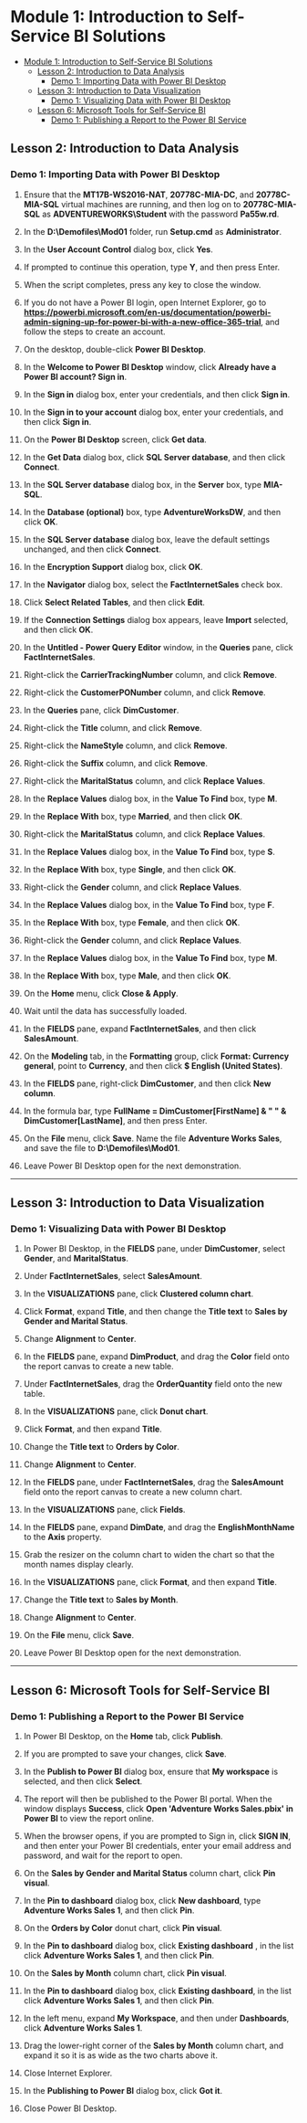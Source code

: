 # Module 1: Introduction to Self-Service BI Solutions

- [Module 1: Introduction to Self-Service BI Solutions](#module-1-introduction-to-self-service-bi-solutions)
  - [Lesson 2: Introduction to Data Analysis](#lesson-2-introduction-to-data-analysis)
    - [Demo 1: Importing Data with Power BI Desktop](#demo-1-importing-data-with-power-bi-desktop)
  - [Lesson 3: Introduction to Data Visualization](#lesson-3-introduction-to-data-visualization)
    - [Demo 1: Visualizing Data with Power BI Desktop](#demo-1-visualizing-data-with-power-bi-desktop)
  - [Lesson 6: Microsoft Tools for Self-Service BI](#lesson-6-microsoft-tools-for-self-service-bi)
    - [Demo 1: Publishing a Report to the Power BI Service](#demo-1-publishing-a-report-to-the-power-bi-service)


## Lesson 2: Introduction to Data Analysis

### Demo 1: Importing Data with Power BI Desktop

1. Ensure that the **MT17B-WS2016-NAT**, **20778C-MIA-DC**, and **20778C-MIA-SQL** virtual machines are running, and then log on to **20778C-MIA-SQL** as **ADVENTUREWORKS\\Student** with the password **Pa55w.rd**.

2. In the **D:\\Demofiles\\Mod01** folder, run **Setup.cmd** as **Administrator**.

3. In the **User Account Control** dialog box, click **Yes**.

4. If prompted to continue this operation, type **Y**, and then press Enter.

5. When the script completes, press any key to close the window.

6. If you do not have a Power BI login, open Internet Explorer, go to **https://powerbi.microsoft.com/en-us/documentation/powerbi-admin-signing-up-for-power-bi-with-a-new-office-365-trial**, and follow the steps to create an account.

7. On the desktop, double-click **Power BI Desktop**.

8. In the **Welcome to Power BI Desktop** window, click **Already have a Power BI account? Sign in**.

9. In the **Sign in** dialog box, enter your credentials, and then click **Sign in**.

10. In the **Sign in to your account** dialog box, enter your credentials, and then click **Sign in**.

11. On the **Power BI Desktop** screen, click **Get data**.

12. In the **Get Data** dialog box, click **SQL Server database**, and then click **Connect**.

13. In the **SQL Server database** dialog box, in the **Server** box, type **MIA-SQL**.

14. In the **Database (optional)** box, type **AdventureWorksDW**, and then click **OK**.

15. In the **SQL Server database** dialog box, leave the default settings unchanged, and then click **Connect**.

16. In the **Encryption Support** dialog box, click **OK**.

17. In the **Navigator** dialog box, select the **FactInternetSales** check box.

18. Click **Select Related Tables**, and then click **Edit**.

19. If the **Connection Settings** dialog box appears, leave **Import** selected, and then click **OK**.

20. In the **Untitled - Power Query Editor** window, in the **Queries** pane, click **FactInternetSales**.

21. Right-click the **CarrierTrackingNumber** column, and click **Remove**.

22. Right-click the **CustomerPONumber** column, and click **Remove**.

23. In the **Queries** pane, click **DimCustomer**.

24. Right-click the **Title** column, and click **Remove**.

25. Right-click the **NameStyle** column, and click **Remove**.

26. Right-click the **Suffix** column, and click **Remove**.

27. Right-click the **MaritalStatus** column, and click **Replace Values**.

28. In the **Replace Values** dialog box, in the **Value To Find** box, type **M**.

29. In the **Replace With** box, type **Married**, and then click **OK**.

30. Right-click the **MaritalStatus** column, and click **Replace Values**.

31. In the **Replace Values** dialog box, in the **Value To Find** box, type **S**.

32. In the **Replace With** box, type **Single**, and then click **OK**.

33. Right-click the **Gender** column, and click **Replace Values**.

34. In the **Replace Values** dialog box, in the **Value To Find** box, type **F**.

35. In the **Replace With** box, type **Female**, and then click **OK**.

36. Right-click the **Gender** column, and click **Replace Values**.

37. In the **Replace Values** dialog box, in the **Value To Find** box, type **M**.

38. In the **Replace With** box, type **Male**, and then click **OK**.

39. On the **Home** menu, click **Close & Apply**.

40. Wait until the data has successfully loaded.

41. In the **FIELDS** pane, expand **FactInternetSales**, and then click **SalesAmount**.

42. On the **Modeling** tab, in the **Formatting** group, click **Format: Currency general**, point to **Currency**, and then click **$ English (United States)**.

43. In the **FIELDS** pane, right-click **DimCustomer**, and then click **New column**.

44. In the formula bar, type **FullName = DimCustomer[FirstName] & " " & DimCustomer[LastName]**, and then press Enter.

45. On the **File** menu, click **Save**. Name the file **Adventure Works Sales**, and save the file to **D:\\Demofiles\\Mod01**.

46. Leave Power BI Desktop open for the next demonstration.

---

## Lesson 3: Introduction to Data Visualization

### Demo 1: Visualizing Data with Power BI Desktop

1. In Power BI Desktop, in the **FIELDS** pane, under **DimCustomer**, select **Gender**, and **MaritalStatus**.

2. Under **FactInternetSales**, select **SalesAmount**.

3. In the **VISUALIZATIONS** pane, click **Clustered column chart**. 

4. Click **Format**, expand **Title**, and then change the **Title text** to **Sales by Gender and Marital Status**.

5. Change **Alignment** to **Center**.

6. In the **FIELDS** pane, expand **DimProduct**, and drag the **Color** field onto the report canvas to create a new table.

7. Under **FactInternetSales**, drag the **OrderQuantity** field onto the new table.

8. In the **VISUALIZATIONS** pane, click **Donut chart**.

9. Click **Format**, and then expand **Title**.

10. Change the **Title text** to **Orders by Color**.

11. Change **Alignment** to **Center**.

12. In the **FIELDS** pane, under **FactInternetSales**, drag the **SalesAmount** field onto the report canvas to create a new column chart.

13. In the **VISUALIZATIONS** pane, click **Fields**.

14. In the **FIELDS** pane, expand **DimDate**, and drag the **EnglishMonthName** to the **Axis** property.

15. Grab the resizer on the column chart to widen the chart so that the month names display clearly.

16. In the **VISUALIZATIONS** pane, click **Format**, and then expand **Title**.

17. Change the **Title text** to **Sales by Month**.

18. Change **Alignment** to **Center**.

19. On the **File** menu, click **Save**.

20. Leave Power BI Desktop open for the next demonstration.

---

## Lesson 6: Microsoft Tools for Self-Service BI

### Demo 1: Publishing a Report to the Power BI Service

1. In Power BI Desktop, on the **Home** tab, click **Publish**.

2. If you are prompted to save your changes, click **Save**.

3. In the **Publish to Power BI** dialog box, ensure that **My workspace** is selected, and then click **Select**.

4. The report will then be published to the Power BI portal. When the window displays **Success**, click **Open 'Adventure Works Sales.pbix' in Power BI** to view the report online. 

5. When the browser opens, if you are prompted to Sign in, click **SIGN IN**, and then enter your Power BI credentials, enter your email address and password, and wait for the report to open.

6. On the **Sales by Gender and Marital Status** column chart, click **Pin visual**.

7. In the **Pin to dashboard** dialog box, click **New dashboard**, type **Adventure Works Sales 1**, and then click **Pin**.

8. On the **Orders by Color** donut chart, click **Pin visual**.

9. In the **Pin to dashboard** dialog box, click **Existing dashboard** , in the list click **Adventure Works Sales 1**, and then click **Pin**.

10. On the **Sales by Month** column chart, click **Pin visual**.

11. In the **Pin to dashboard** dialog box, click **Existing dashboard**, in the list click **Adventure Works Sales 1**, and then click **Pin**.

12. In the left menu, expand **My Workspace**, and then under **Dashboards**, click **Adventure Works Sales 1**.

13. Drag the lower-right corner of the **Sales by Month** column chart, and expand it so it is as wide as the two charts above it.

14. Close Internet Explorer.

15. In the **Publishing to Power BI** dialog box, click **Got it**.

16. Close Power BI Desktop.
